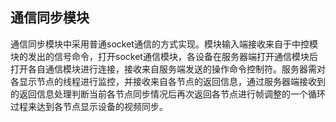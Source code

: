 ## 通信同步模块

通信同步模块中采用普通socket通信的方式实现。模块输入端接收来自于中控模块的发出的信号命令，打开socket通信模块，各设备在服务器端打开通信模块后打开各自通信模块进行连接，接收来自服务端发送的操作命令控制符。服务器需对各显示节点的线程进行监控，并接收来自各节点的返回信息，通过服务器端接收到的返回信息处理判断当前各节点同步情况后再次返回各节点进行帧调整的一个循环过程来达到各节点显示设备的视频同步。

